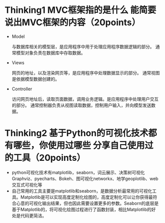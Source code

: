 # Thinking1  MVC框架指的是什么      能简要说出MVC框架的内容（20points） 

* Model

  与数据库相关的模型层，是应用程序中用于处理应用程序数据逻辑的部分。
  通常模型对象负责在数据库中存取数据。

* Views

  网页的地址，以及渲染网页等，是应用程序中处理数据显示的部分。
  通常视图是依据模型数据创建的。

* Controller

  访问网页地址后，读取页面数据，调用业务逻辑。是应用程序中处理用户交互的部分。
  通常控制器负责从视图读取数据，控制用户输入，并向模型发送数据。

# Thinking2  基于Python的可视化技术都有哪些，你使用过哪些      分享自己使用过的工具（20points）

* python可视化技术有matplotlib，seaborn，词云展示、决策树可视化Graphviz、pyecharts、Bokeh、图可视化networkx、地学geoplotlib、web交互式可视化等
* 自己常用的工具主要是matplotlib和seaborn，是数据分析最常用的可视化工具。Matplotlib是可以实现高度定制化绘图的，高度定制化可以让你获得最符合心意的可视化输出结果，但也因此需要设置更多的参数。Seaborn的底层是基于Matplotlib的，将可视化绘图过程进行了函数封装，相比Matplotlib的好处是代码更简洁。

